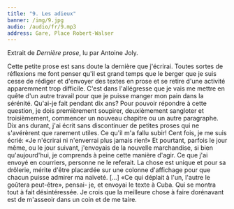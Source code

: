 ```yaml
---
title: "9. Les adieux"
banner: /img/9.jpg
audio: /audio/fr/9.mp3
address: Gare, Place Robert-Walser
---
```


Extrait de *Dernière prose*, lu par Antoine Joly.

Cette petite prose est sans doute la dernière que j'écrirai. Toutes sortes de réflexions me font penser qu'il est grand temps que le berger que je suis cesse de rédiger et d'envoyer des textes en prose et se retire d'une activité apparemment trop difficile. C'est dans l'allégresse que je vais me mettre en quête d'un autre travail pour que je puisse manger mon pain dans la sérénité. Qu'ai-je fait pendant dix ans? Pour pouvoir répondre à cette question, je dois premièrement soupirer, deuxièmement sangloter et troisièmement, commencer un nouveau chapitre ou un autre paragraphe. Dix ans durant, j'ai écrit sans discontinuer de petites proses qui ne s'avérèrent que rarement utiles. Ce qu'il m'a fallu subir! Cent fois, je me suis écrié: «Je n'écrirai ni n'enverrai plus jamais rien!» Et pourtant, parfois le jour même, ou le jour suivant, j'envoyais de la nouvelle marchandise, si bien qu'aujourd'hui, je comprends à peine cette manière d'agir. Ce que j'ai envoyé en courriers, personne ne le referait. La chose est unique et pour sa drôlerie, mérite d'être placardée sur une colonne d'affichage pour que chacun puisse admirer ma naïveté. [...] «Ce qui déplait à l'un, l'autre le goûtera peut-être», pensai- je, et envoyai le texte à Cuba. Qui se montra tout à fait désintéressée. Je crois que la meilleure chose à faire dorénavant est de m'asseoir dans un coin et de me taire.
